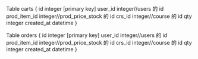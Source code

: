 Table carts {
  id integer [primary key]
  user_id integer//users 的 id
  prod_item_id integer//prod_price_stock 的 id
  crs_id integer//course 的 id
  qty integer
  created_at datetime
}

Table orders {
  id integer [primary key]
  user_id integer//users 的 id
  prod_item_id integer//prod_price_stock 的 id
  crs_id integer//course 的 id
  qty integer
  created_at datetime
}